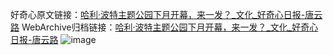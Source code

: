 好奇心原文链接：[哈利·波特主题公园下月开幕，来一发？_文化_好奇心日报-唐云路](https://www.qdaily.com/articles/1226.html)
WebArchive归档链接：[哈利·波特主题公园下月开幕，来一发？_文化_好奇心日报-唐云路](http://web.archive.org/web/20190623145720/https://www.qdaily.com/articles/1226.html)
![image](http://ww3.sinaimg.cn/large/007d5XDply1g3v4awj59pj30u04u8b29)